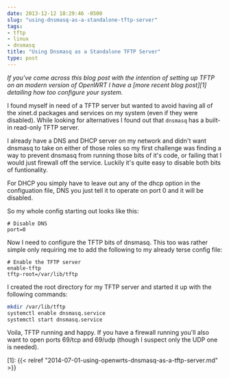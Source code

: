```yaml
---
date: 2013-12-12 18:29:46 -0500
slug: "using-dnsmasq-as-a-standalone-tftp-server"
tags:
- tftp
- linux
- dnsmasq
title: "Using Dnsmasq as a Standalone TFTP Server"
type: post
---
```


*If you've come across this blog post with the intention of setting up TFTP on
an modern version of OpenWRT I have a [more recent blog post][1] detailing how
too configure your system.*

I found myself in need of a TFTP server but wanted to avoid having all of the
xinet.d packages and services on my system (even if they were disabled). While
looking for alternatives I found out that `dnsmasq` has a built-in read-only
TFTP server.

I already have a DNS and DHCP server on my network and didn't want dnsmasq to
take on either of those roles so my first challenge was finding a way to
prevent dnsmasq from running those bits of it's code, or failing that I would
just firewall off the service. Luckily it's quite easy to disable both bits of
funtionality.

For DHCP you simply have to leave out any of the dhcp option in the
configuation file, DNS you just tell it to operate on port 0 and it will be
disabled.

So my whole config starting out looks like this:

```
# Disable DNS
port=0
```

Now I need to configure the TFTP bits of dnsmasq. This too was rather simple
only requiring me to add the following to my already terse config file:

```
# Enable the TFTP server
enable-tftp
tftp-root=/var/lib/tftp
```

I created the root directory for my TFTP server and started it up with the
following commands:

```bash
mkdir /var/lib/tftp
systemctl enable dnsmasq.service
systemctl start dnsmasq.service
```

Voila, TFTP running and happy. If you have a firewall running you'll also want
to open ports 69/tcp and 69/udp (though I suspect only the UDP one is needed).

[1]: {{< relref "2014-07-01-using-openwrts-dnsmasq-as-a-tftp-server.md" >}}
